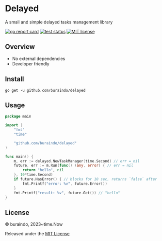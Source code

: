 # Delayed

A small and simple delayed tasks management library

[![go report card](https://goreportcard.com/badge/github.com/buraindo/delayed "go report card")](https://goreportcard.com/report/github.com/buraindo/delayed)
[![test status](https://github.com/buraindo/delayed/workflows/Go/badge.svg?branch=master "test status")](https://github.com/buraindo/delayed/actions)
[![MIT license](https://img.shields.io/badge/license-MIT-brightgreen.svg)](https://opensource.org/licenses/MIT)

## Overview

* No external dependencies
* Developer friendly

## Install

```
go get -u github.com/buraindo/delayed
```

## Usage

```go
package main

import (
	"fmt"
	"time"

	"github.com/buraindo/delayed"
)

func main() {
	m, err := delayed.NewTaskManager(time.Second) // err = nil
	future, err := m.Run(func() (any, error) { // err = nil
		return "hello", nil
	}, 10*time.Second)
	if future.HasError() { // blocks for 10 sec, returns `false` after
		fmt.Printf("error: %v", future.Error())
	}
	fmt.Printf("result: %v", future.Get()) // "hello"
}
```

## License

© buraindo, 2023~time.Now

Released under the [MIT License](https://github.com/buraindo/delayed/blob/master/License)